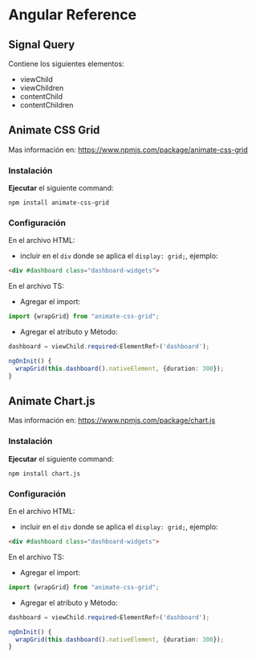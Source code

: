 # Angular Reference

## Signal Query

Contiene los siguientes elementos:
- viewChild
- viewChildren
- contentChild
- contentChildren

## Animate CSS Grid

Mas información en: 
https://www.npmjs.com/package/animate-css-grid 

### Instalación

**Ejecutar** el siguiente command:

```
npm install animate-css-grid
```

### Configuración

En el archivo HTML:

- incluir en el `div` donde se aplica el `display: grid;`, ejemplo: 

``` html
<div #dashboard class="dashboard-widgets">
```

En el archivo TS:
- Agregar el import:

``` ts
import {wrapGrid} from "animate-css-grid";
```

- Agregar el atributo y Método:
``` ts
dashboard = viewChild.required<ElementRef>('dashboard');

ngOnInit() {
  wrapGrid(this.dashboard().nativeElement, {duration: 300});
}
```

## Animate Chart.js

Mas información en: 
https://www.npmjs.com/package/chart.js

### Instalación

**Ejecutar** el siguiente command:

```
npm install chart.js
```

### Configuración

En el archivo HTML:

- incluir en el `div` donde se aplica el `display: grid;`, ejemplo: 

``` html
<div #dashboard class="dashboard-widgets">
```

En el archivo TS:
- Agregar el import:

``` ts
import {wrapGrid} from "animate-css-grid";
```

- Agregar el atributo y Método:
``` ts
dashboard = viewChild.required<ElementRef>('dashboard');

ngOnInit() {
  wrapGrid(this.dashboard().nativeElement, {duration: 300});
}
```